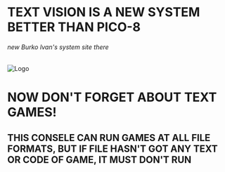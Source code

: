# TEXT VISION IS A NEW SYSTEM BETTER THAN PICO-8
###### new Burko Ivan's system site there


![Logo](https://i.postimg.cc/rpYdj92t/2023-03-26-14-19-51.png)

#                                  NOW DON'T FORGET ABOUT TEXT GAMES!

## THIS CONSELE CAN RUN GAMES AT ALL FILE FORMATS, BUT IF FILE HASN'T GOT ANY TEXT OR CODE OF GAME, IT MUST DON'T RUN

